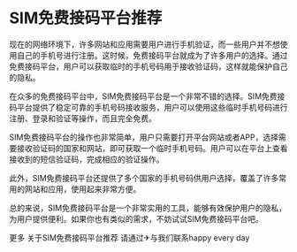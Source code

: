 # SIM免费接码平台推荐

现在的网络环境下，许多网站和应用需要用户进行手机验证，而一些用户并不想使用自己的手机号进行注册。这时候，免费接码平台就成为了许多用户的选择。通过免费接码平台，用户可以获取临时的手机号码用于接收验证码，这样就能保护自己的隐私。

在众多的免费接码平台中，SIM免费接码平台是一个非常不错的选择。SIM免费接码平台提供了稳定可靠的手机号码接收服务，用户可以使用这些临时手机号码进行注册、登录和验证等操作，而且完全免费。

SIM免费接码平台的操作也非常简单，用户只需要打开平台网站或者APP，选择需要接收验证码的国家和网站，即可获取一个临时手机号码。用户可以在平台上查看接收到的短信验证码，完成相应的验证操作。

此外，SIM免费接码平台还提供了多个国家的手机号码供用户选择，覆盖了许多常用的网站和应用，使用起来非常方便。

总的来说，SIM免费接码平台是一个非常实用的工具，能够有效保护用户的隐私，为用户提供便利。如果你也有类似的需求，不妨试试SIM免费接码平台吧。

更多 关于SIM免费接码平台推荐 请通过✈与我们联系happy every day